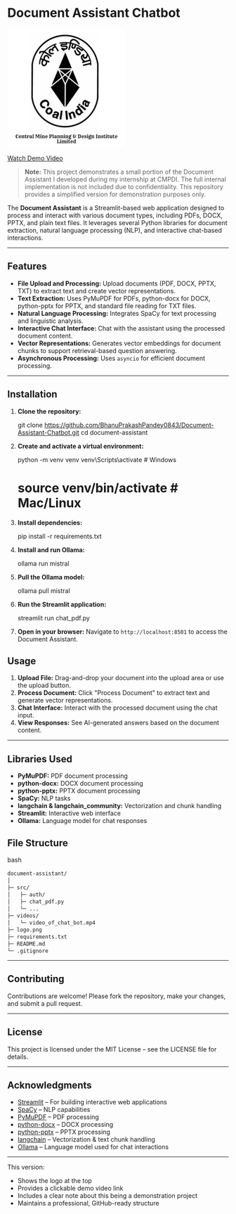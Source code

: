 
# Document Assistant Chatbot

![Document Assistant Logo](logo.png)

[Watch Demo Video](video_of_chat_bot.mp4)

> **Note:** This project demonstrates a small portion of the Document Assistant I developed during my internship at CMPDI. The full internal implementation is not included due to confidentiality. This repository provides a simplified version for demonstration purposes only.

The **Document Assistant** is a Streamlit-based web application designed to process and interact with various document types, including PDFs, DOCX, PPTX, and plain text files. It leverages several Python libraries for document extraction, natural language processing (NLP), and interactive chat-based interactions.

---

## Features

- **File Upload and Processing:** Upload documents (PDF, DOCX, PPTX, TXT) to extract text and create vector representations.  
- **Text Extraction:** Uses PyMuPDF for PDFs, python-docx for DOCX, python-pptx for PPTX, and standard file reading for TXT files.  
- **Natural Language Processing:** Integrates SpaCy for text processing and linguistic analysis.  
- **Interactive Chat Interface:** Chat with the assistant using the processed document content.  
- **Vector Representations:** Generates vector embeddings for document chunks to support retrieval-based question answering.  
- **Asynchronous Processing:** Uses `asyncio` for efficient document processing.  

---

## Installation

1. **Clone the repository:**
 
   git clone https://github.com/BhanuPrakashPandey0843/Document-Assistant-Chatbot.git
   cd document-assistant


2. **Create and activate a virtual environment:**

 
   python -m venv venv
   venv\Scripts\activate   # Windows
   # source venv/bin/activate  # Mac/Linux


3. **Install dependencies:**


   pip install -r requirements.txt
  

4. **Install and run Ollama:**

   
   ollama run mistral
 

5. **Pull the Ollama model:**

  
   ollama pull mistral


6. **Run the Streamlit application:**

  
   streamlit run chat_pdf.py
 

7. **Open in your browser:**
   Navigate to `http://localhost:8501` to access the Document Assistant.



## Usage

1. **Upload File:** Drag-and-drop your document into the upload area or use the upload button.
2. **Process Document:** Click "Process Document" to extract text and generate vector representations.
3. **Chat Interface:** Interact with the processed document using the chat input.
4. **View Responses:** See AI-generated answers based on the document content.

---

## Libraries Used

* **PyMuPDF:** PDF document processing
* **python-docx:** DOCX document processing
* **python-pptx:** PPTX document processing
* **SpaCy:** NLP tasks
* **langchain & langchain_community:** Vectorization and chunk handling
* **Streamlit:** Interactive web interface
* **Ollama:** Language model for chat responses



## File Structure

bash
```
document-assistant/
│
├─ src/
│   ├─ auth/
│   ├─ chat_pdf.py
│   └─ ...
├─ videos/
│   └─ video_of_chat_bot.mp4
├─ logo.png
├─ requirements.txt
├─ README.md
└─ .gitignore

```
---

## Contributing

Contributions are welcome! Please fork the repository, make your changes, and submit a pull request.

---

## License

This project is licensed under the MIT License – see the LICENSE file for details.

---

## Acknowledgments

* [Streamlit](https://streamlit.io/) – For building interactive web applications
* [SpaCy](https://spacy.io/) – NLP capabilities
* [PyMuPDF](https://pymupdf.readthedocs.io/) – PDF processing
* [python-docx](https://python-docx.readthedocs.io/) – DOCX processing
* [python-pptx](https://python-pptx.readthedocs.io/) – PPTX processing
* [langchain](https://www.langchain.com/) – Vectorization & text chunk handling
* [Ollama](https://ollama.com/) – Language model used for chat interactions



---

 This version:  
- Shows the logo at the top  
- Provides a clickable demo video link  
- Includes a clear note about this being a demonstration project  
- Maintains a professional, GitHub-ready structure  


